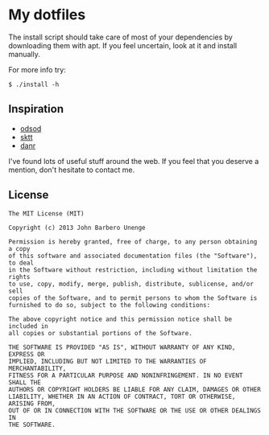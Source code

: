 # My dotfiles

The install script should take care of most of your dependencies by 
downloading them with apt. If you feel uncertain, look at it and install
manually.

For more info try:

    $ ./install -h

## Inspiration

* [odsod](https://github.com/odsod/dotfiles)
* [sktt](https://github.com/sktt/dotfiles)
* [danr](https://github.com/danr/dotfiles)

I've found lots of useful stuff around the web. If you feel that you deserve a 
mention, don't hesitate to contact me.

## License

    The MIT License (MIT)

    Copyright (c) 2013 John Barbero Unenge

    Permission is hereby granted, free of charge, to any person obtaining a copy
    of this software and associated documentation files (the "Software"), to deal
    in the Software without restriction, including without limitation the rights
    to use, copy, modify, merge, publish, distribute, sublicense, and/or sell
    copies of the Software, and to permit persons to whom the Software is
    furnished to do so, subject to the following conditions:

    The above copyright notice and this permission notice shall be included in
    all copies or substantial portions of the Software.

    THE SOFTWARE IS PROVIDED "AS IS", WITHOUT WARRANTY OF ANY KIND, EXPRESS OR
    IMPLIED, INCLUDING BUT NOT LIMITED TO THE WARRANTIES OF MERCHANTABILITY,
    FITNESS FOR A PARTICULAR PURPOSE AND NONINFRINGEMENT. IN NO EVENT SHALL THE
    AUTHORS OR COPYRIGHT HOLDERS BE LIABLE FOR ANY CLAIM, DAMAGES OR OTHER
    LIABILITY, WHETHER IN AN ACTION OF CONTRACT, TORT OR OTHERWISE, ARISING FROM,
    OUT OF OR IN CONNECTION WITH THE SOFTWARE OR THE USE OR OTHER DEALINGS IN
    THE SOFTWARE.
